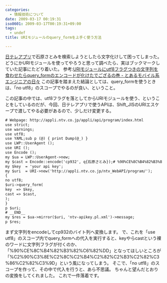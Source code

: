 ```yaml
---
categories:
  - 情報技術について
date: 2009-03-17 00:19:31
iso8601: 2009-03-17T00:19:31+09:00
tags:
  - undef
title: URIモジュールのquery_formを上手く使う方法

---
```


<a href="http://www.ntv.co.jp/appli/">日テレアプリ</a>で石原さとみを検索しようとしたら文字化けして困ってしまった。
どうにかURIモジュールを使ってやろうと思って調べたら、実はブックマークしていた記事にたどり着いた。
参考:<a href="http://d.hatena.ne.jp/orangevtr/20090208/1234097762">URIモジュールにutf8フラグつきの文字列を食わせたらquery_formのエンコードが化けたでござるの巻 - とあるモバイル系エンジニアの日々</a>
この記事を踏まえた結論としては、query_formを使うときは、「no utf8」のスコープでやるのが良い、ということ。


この記事の中では、utf8フラグを落としてからURIモジュールを使う、ということをしているのだが、今回、日テレアプリで使うAPIは、Shift_JISのURIエスケープで渡してやる必要があるので、少しだけ変更する。
```default
# Webpage: http://appli.ntv.co.jp/appli/api/program/index.html
use strict;
use warnings;
use utf8;
use YAML;sub p (@) { print Dump(@_) }
use LWP::UserAgent ();
use URI ();
use Encode ();
my $ua = LWP::UserAgent->new;
my $cast = Encode::encode('cp932', q{石原さとみ});# %90%CE%8C%B4%82%B3%82%C6%82%DD
my $key  = 'your api key';
my $uri  = URI->new('http://appli.ntv.co.jp/ntv_WebAPI/program/');
{
no utf8;
$uri->query_form(
key  => $key,
cast => $cast,
);
}
p $uri;
# __END__
my $res = $ua->mirror($uri, 'ntv-apikey.pl.xml')->message;
p $res;
```
まず文字列をencodeしてcp932のバイト列へ変換します。
で、これを「use utf8」のスコープ内でquery_formへの代入を実行すると、keyやらcastという裸のワードに文字列フラグが付くのか、「%90%CE%8C%B4%82%B3%82%C6%82%DD」となってほしいところが「%C2%90%C3%8E%C2%8C%C2%B4%C2%82%C2%B3%C2%82%C3%86%C2%82%C3%9D」という風になってしまう。
そこで、「no utf8」のスコープを作って、その中で代入を行うと、あら不思議。
ちゃんと望んだとおりの変換をしてくれました。
これで一件落着です。
    	